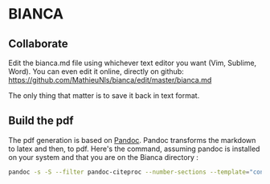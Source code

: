 # BIANCA

## Collaborate

Edit the bianca.md file using whichever text editor you want (Vim, Sublime, Word). 
You can even edit it online, directly on github: https://github.com/MathieuNls/bianca/edit/master/bianca.md

The only thing that matter is to save it back in text format.

## Build the pdf

The pdf generation is based on [Pandoc](http://pandoc.org/). Pandoc transforms the markdown to latex and then, to pdf. 
Here's the command, assuming pandoc is installed on your system and that you are on the Bianca directory :

```bash
pandoc -s -S --filter pandoc-citeproc --number-sections --template="config/default.latex" -o bianca.md.pdf *.md
```
